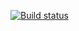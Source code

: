 [![Build status](https://ci.appveyor.com/api/projects/status/s6eycf69oa42uyv8?svg=true)](https://ci.appveyor.com/project/kmkiseleva/ajs-math)